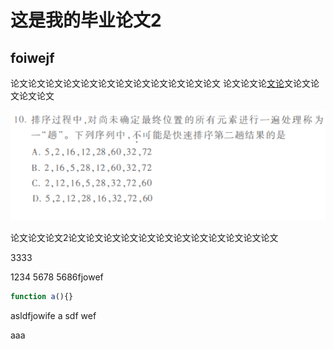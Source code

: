 # 这是我的毕业论文2

## foiwejf

论文论文论文论文论文论文论文论文论文论文论文论文
论文论文论[文论](aa)文论文论文论文论文

![qqtu](QQ图片20190911205757.png)

论文论文论文2论文论文论文论文论文论文论文论文论文论文论文论文

3333

1234
5678
5686fjowef

```js
function a(){}
```

asldfjowife
a
sdf
wef


aaa
